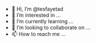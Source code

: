 - 👋 Hi, I’m @tesfayetad
- 👀 I’m interested in ...
- 🌱 I’m currently learning ...
- 💞️ I’m looking to collaborate on ...
- 📫 How to reach me ...

<!---
tesfayetad/tesfayetad is a ✨ special ✨ repository because its `README.md` (this file) appears on your GitHub profile.
You can click the Preview link to take a look at your changes.
--->
